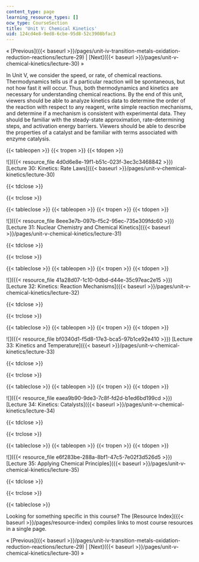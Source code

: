 ```yaml
---
content_type: page
learning_resource_types: []
ocw_type: CourseSection
title: 'Unit V: Chemical Kinetics'
uid: 124cd4e8-9ed8-6cbe-95d8-52c3908bfac3
---
```


« [Previous]({{< baseurl >}}/pages/unit-iv-transition-metals-oxidation-reduction-reactions/lecture-29) | [Next]({{< baseurl >}}/pages/unit-v-chemical-kinetics/lecture-30) »

In Unit V, we consider the speed, or rate, of chemical reactions. Thermodynamics tells us if a particular reaction will be spontaneous, but not how fast it will occur. Thus, both thermodynamics and kinetics are necessary for understanding chemical reactions. By the end of this unit, viewers should be able to analyze kinetics data to determine the order of the reaction with respect to any reagent, write simple reaction mechanisms, and determine if a mechanism is consistent with experimental data. They should be familiar with the steady-state approximation, rate-determining steps, and activation energy barriers. Viewers should be able to describe the properties of a catalyst and be familiar with terms associated with enzyme catalysis.

{{< tableopen >}}
{{< tropen >}}
{{< tdopen >}}


![]({{< resource_file 4d0d6e8e-19f1-b51c-023f-3ec3c3468842 >}}) [Lecture 30: Kinetics: Rate Laws]({{< baseurl >}}/pages/unit-v-chemical-kinetics/lecture-30)


{{< tdclose >}}

{{< trclose >}}

{{< tableclose >}}
{{< tableopen >}}
{{< tropen >}}
{{< tdopen >}}


![]({{< resource_file 8eee3e7b-097b-f5c2-95ec-735e309fdc60 >}}) [Lecture 31: Nuclear Chemistry and Chemical Kinetics]({{< baseurl >}}/pages/unit-v-chemical-kinetics/lecture-31)


{{< tdclose >}}

{{< trclose >}}

{{< tableclose >}}
{{< tableopen >}}
{{< tropen >}}
{{< tdopen >}}


![]({{< resource_file 41a28d07-1c10-0dbd-d44e-35c97eac2e15 >}}) [Lecture 32: Kinetics: Reaction Mechanisms]({{< baseurl >}}/pages/unit-v-chemical-kinetics/lecture-32)


{{< tdclose >}}

{{< trclose >}}

{{< tableclose >}}
{{< tableopen >}}
{{< tropen >}}
{{< tdopen >}}


![]({{< resource_file bf0340d1-f5d8-17e3-bca5-97b1ce92e410 >}}) [Lecture 33: Kinetics and Temperature]({{< baseurl >}}/pages/unit-v-chemical-kinetics/lecture-33)


{{< tdclose >}}

{{< trclose >}}

{{< tableclose >}}
{{< tableopen >}}
{{< tropen >}}
{{< tdopen >}}


![]({{< resource_file eaea9b90-9de3-7c8f-fd2d-b1ed6bd199cd >}}) [Lecture 34: Kinetics: Catalysts]({{< baseurl >}}/pages/unit-v-chemical-kinetics/lecture-34)


{{< tdclose >}}

{{< trclose >}}

{{< tableclose >}}
{{< tableopen >}}
{{< tropen >}}
{{< tdopen >}}


![]({{< resource_file e6f283be-288a-8bf1-47c5-7e02f3d526d5 >}}) [Lecture 35: Applying Chemical Principles]({{< baseurl >}}/pages/unit-v-chemical-kinetics/lecture-35)


{{< tdclose >}}

{{< trclose >}}

{{< tableclose >}}

Looking for something specific in this course? The [Resource Index]({{< baseurl >}}/pages/resource-index) compiles links to most course resources in a single page.

« [Previous]({{< baseurl >}}/pages/unit-iv-transition-metals-oxidation-reduction-reactions/lecture-29) | [Next]({{< baseurl >}}/pages/unit-v-chemical-kinetics/lecture-30) »